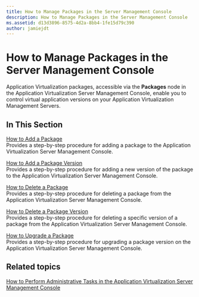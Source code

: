 ```yaml
---
title: How to Manage Packages in the Server Management Console
description: How to Manage Packages in the Server Management Console
ms.assetid: d13d3896-8575-4d2a-8bb4-1fe15d79c390
author: jamiejdt
---
```


# How to Manage Packages in the Server Management Console


Application Virtualization packages, accessible via the **Packages** node in the Application Virtualization Server Management Console, enable you to control virtual application versions on your Application Virtualization Management Servers.

## In This Section


<a href="" id="how-to-add-a-package"></a>[How to Add a Package](how-to-add-a-package.md)  
Provides a step-by-step procedure for adding a package to the Application Virtualization Server Management Console.

<a href="" id="how-to-add-a-package-version"></a>[How to Add a Package Version](how-to-add-a-package-version.md)  
Provides a step-by-step procedure for adding a new version of the package to the Application Virtualization Server Management Console.

<a href="" id="how-to-delete-a-package"></a>[How to Delete a Package](how-to-delete-a-packageserver.md)  
Provides a step-by-step procedure for deleting a package from the Application Virtualization Server Management Console.

<a href="" id="how-to-delete-a-package-version"></a>[How to Delete a Package Version](how-to-delete-a-package-version.md)  
Provides a step-by-step procedure for deleting a specific version of a package from the Application Virtualization Server Management Console.

<a href="" id="how-to-upgrade-a-package"></a>[How to Upgrade a Package](how-to-upgrade-a-package.md)  
Provides a step-by-step procedure for upgrading a package version on the Application Virtualization Server Management Console.

## Related topics


[How to Perform Administrative Tasks in the Application Virtualization Server Management Console](how-to-perform-administrative-tasks-in-the-application-virtualization-server-management-console.md)

 

 






